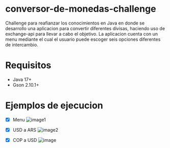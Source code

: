 # conversor-de-monedas-challenge
Challenge para reafianzar los conocimientos en Java en donde se desarrollo una aplicacion para convertir diferentes divisas, haciendo uso de exchange-api para llevar a cabo el objetivo. La aplicacion cuenta con un menu mediante el cual el usuario puede escoger seis opciones diferentes de intercambio.

# Requisitos
  * Java 17+
  * Gson 2.10.1+

# Ejemplos de ejecucion

- [x] Menu
![image1](https://github.com/jujcgu/conversor-de-monedas-challenge/assets/51551073/f53f63c9-68c9-43e0-b9b4-db291be14cfc)

- [x] USD a ARS
![image2](https://github.com/jujcgu/conversor-de-monedas-challenge/assets/51551073/11bec9ce-477d-4979-8855-00f40637a13d)

- [x] COP a USD
![image](https://github.com/jujcgu/conversor-de-monedas-challenge/assets/51551073/0be9ab95-8ba5-4e2c-b56e-b19e7f42d5b2)
